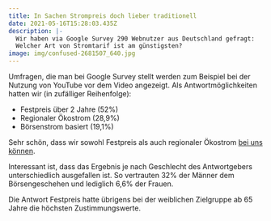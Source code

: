 ```yaml
---
title: In Sachen Strompreis doch lieber traditionell
date: 2021-05-16T15:28:03.435Z
description: |-
  Wir haben via Google Survey 290 Webnutzer aus Deutschland gefragt: 
  Welcher Art von Stromtarif ist am günstigsten?
image: img/confused-2681507_640.jpg
---
```

Umfragen, die man bei Google Survey stellt werden zum Beispiel bei der Nutzung von YouTube vor dem Video angezeigt. Als Antwortmöglichkeiten hatten wir (in zufälliger Reihenfolge):

* Festpreis über 2 Jahre (52%)
* Regionaler Ökostrom (28,9%)
* Börsenstrom basiert (19,1%)

Sehr schön, dass wir sowohl Festpreis als auch regionaler Ökostrom [bei uns können](https://corrently.de/l/neukunde.html).

Interessant ist, dass das Ergebnis je nach Geschlecht des Antwortgebers unterschiedlich ausgefallen ist. So vertrauten 32% der Männer dem Börsengeschehen und lediglich 6,6% der Frauen. 

Die Antwort Festpreis hatte übrigens bei der weiblichen Zielgruppe ab 65 Jahre die höchsten Zustimmungswerte.